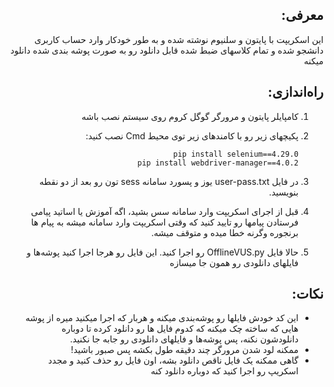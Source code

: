 <div dir="rtl">
  
## معرفی:
این اسکریپت با پایتون و سلنیوم نوشته شده و به طور خودکار وارد حساب کاربری دانشجو شده و تمام کلاسهای ضبط شده قابل دانلود رو به صورت پوشه بندی شده دانلود میکنه

## راه‌اندازی:
1. کامپایلر پایتون و مرورگر گوگل کروم روی سیستم نصب باشه
2. پکیچهای زیر رو با کامندهای زیر توی محیط Cmd نصب کنید:

	```shell
	pip install selenium==4.29.0
	pip install webdriver-manager==4.0.2
	```

3. در فایل user-pass.txt یوز و پسورد سامانه sess تون رو بعد از دو نقطه بنویسید.
4. قبل از اجرای اسکریپت وارد سامانه سس بشید، اگه آموزش یا اساتید پیامی فرستادن پیامها رو تایید کنید که وقتی اسکریپت وارد سامانه میشه به پیام ها برنجوره وگرنه خطا میده و متوقف میشه.
5. حالا فایل OfflineVUS.py رو اجرا کنید. این فایل رو هرجا اجرا کنید پوشه‌ها و فایلهای دانلودی رو همون جا میسازه

## نکات:
- این کد خودش فایلها رو پوشه‌بندی میکنه و هربار که اجرا میکنید میره از پوشه هایی که ساخته چک میکنه که کدوم فایل ها رو دانلود کرده تا دوباره دانلودشون نکنه، پس پوشه‌ها و فایلهای دانلودی رو جابه جا نکنید.
- ممکنه لود شدن مرورگر چند دقیقه طول بکشه پس صبور باشید!
- گاهی ممکنه یک فایل ناقص دانلود بشه، اون فایل رو حذف کنید و مجدد اسکریپ رو اجرا کنید که دوباره دانلود کنه
</div>